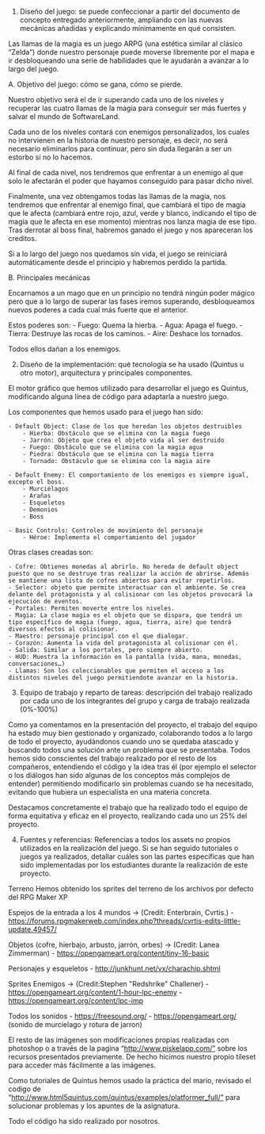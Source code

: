 1. Diseño del juego: se puede confeccionar a partir del documento de concepto
entregado anteriormente, ampliando con las nuevas mecánicas añadidas y
explicando mínimamente en qué consisten.
 
Las llamas de la magia es un juego ARPG (una estética similar al clásico “Zelda”) donde nuestro personaje puede moverse libremente por el mapa e ir desbloqueando una serie de habilidades que le ayudarán a avanzar a lo largo del juego.



A. Objetivo del juego: cómo se gana, cómo se pierde.
 
Nuestro objetivo será el de ir superando cada uno de los niveles y recuperar las cuatro llamas de la magia para conseguir ser más fuertes y salvar el mundo de SoftwareLand.
 
Cada uno de los niveles contará con enemigos personalizados, los cuales no intervienen en la historia de nuestro personaje, es decir, no será necesario eliminarlos para continuar, pero sin duda llegarán a ser un estorbo si no lo hacemos.
 
Al final de cada nivel, nos tendremos que enfrentar a un enemigo al que solo le afectarán el poder que hayamos conseguido para pasar dicho nivel.
 
Finalmente, una vez obtengamos todas las llamas de la magia, nos tendremos que enfrentar al enemigo final, que cambiará el tipo de magia que le afecta (cambiará entre rojo, azul, verde y blanco, indicando el tipo de magia que le afecta en ese momento) mientras nos lanza magia de ese tipo. Tras derrotar al boss final, habremos ganado el juego y nos apareceran los creditos.
 
Si a lo largo del juego nos quedamos sin vida, el juego se reiniciará automáticamente desde el principio y habremos perdido la partida.




B. Principales mecánicas
 
Encarnamos a un mago que en un principio no tendrá ningún poder mágico pero que a lo largo de superar las fases iremos superando, desbloqueamos nuevos poderes a cada cual más fuerte que el anterior.
 
Estos poderes son:
	- Fuego: Quema la hierba.
	- Agua: Apaga el fuego.
	- Tierra: Destruye las rocas de los caminos.
	- Aire: Deshace los tornados.
 
Todos ellos dañan a los enemigos.






2. Diseño de la implementación: qué tecnología se ha usado (Quintus u otro
motor), arquitectura y principales componentes.
 
El motor gráfico que hemos utilizado para desarrollar el juego es Quintus, modificando alguna línea de código para adaptarla a nuestro juego.
 
Los componentes que hemos usado para el juego han sido:
 
	- Default Object: Clase de los que heredan los objetos destruibles
		- Hierba: Obstáculo que se elimina con la magia fuego
		- Jarrón: Objeto que crea el objeto vida al ser destruido
		- Fuego: Obstáculo que se elimina con la magia agua
		- Piedra: Obstáculo que se elimina con la magia tierra
		- Tornado: Obstáculo que se elimina con la magia aire
 
	- Default Enemy: El comportamiento de los enemigos es siempre igual, excepto el boss.
		- Murciélagos
		- Arañas
		- Esqueletos
		- Demonios
		- Boss
 
	- Basic Controls: Controles de movimiento del personaje
		- Héroe: Implementa el comportamiento del jugador


Otras clases creadas son:
 
	- Cofre: Obtienes monedas al abrirlo. No hereda de default object puesto que no se destruye tras realizar la acción de abrirse. Además se mantiene una lista de cofres abiertos para evitar repetirlos.
	- Selector: objeto que permite interactuar con el ambiente. Se crea delante del protagonista y al colisionar con los objetos provocará la ejecución de eventos.
	- Portales: Permiten moverte entre los niveles.
	- Magia: La clase magia es el objeto que se dispara, que tendrá un tipo específico de magia (fuego, agua, tierra, aire) que tendrá diversos efectos al colisionar.
	- Maestro: personaje principal con el que dialogar.
	- Corazón: Aumenta la vida del protagonista al colisionar con él.
	- Salida: Similar a los portales, pero siempre abierto.
	- HUD: Muestra la información en la pantalla (vida, mana, monedas, conversaciones…)
	- Llamas: Son los coleccionables que permiten el acceso a los distintos niveles del juego permitiendote avanzar en la historia.







3. Equipo de trabajo y reparto de tareas: descripción del trabajo realizado
por cada uno de los integrantes del grupo y carga de trabajo realizada
(0%-100%)
 
Como ya comentamos en la presentación del proyecto, el trabajo del equipo ha estado muy bien gestionado y organizado, colaborando todos a lo largo de todo el proyecto, ayudándonos cuando uno se quedaba atascado y buscando todos una solución ante un problema que se presentaba. Todos hemos sido conscientes del trabajo realizado por el resto de los compañeros, entendiendo el código y la idea tras él (por ejemplo el selector o los diálogos han sido algunas de los conceptos más complejos de entender) permitiendo modificarlo sin problemas cuando se ha necesitado, evitando que hubiera un especialista en una materia concreta.
 
Destacamos concretamente el trabajo que ha realizado todo el equipo de forma equitativa y eficaz en el proyecto, realizando cada uno un 25% del proyecto.






4. Fuentes y referencias: Referencias a todos los assets no propios utilizados en
la realización del juego. Si se han seguido tutoriales o juegos ya realizados,
detallar cuáles son las partes específicas que han sido implementadas por
los estudiantes durante la realización de este proyecto.
 
Terreno
Hemos obtenido los sprites del terreno de los archivos por defecto del RPG Maker XP
 
Espejos de la entrada a los 4 mundos -> (Credit: Enterbrain, Cvrtis.)
	- https://forums.rpgmakerweb.com/index.php?threads/cvrtis-edits-little-update.49457/
 
Objetos (cofre, hierbajo, arbusto, jarrón, orbes) -> (Credit: Lanea Zimmerman)
	- https://opengameart.org/content/tiny-16-basic
 
Personajes y esqueletos
	- http://junkhunt.net/vx/charachip.shtml
 
Sprites Enemigos -> (Credit:Stephen "Redshrike" Challener)
	- https://opengameart.org/content/1-hour-lpc-enemy
	- https://opengameart.org/content/lpc-imp
 
Todos los sonidos
	- https://freesound.org/
	- https://opengameart.org/   (sonido de murcielago y rotura de jarron)
 
El resto de las imágenes son modificaciones propias realizadas con photoshop o a través de la pagina “http://www.piskelapp.com/” sobre los recursos presentados previamente. De hecho hicimos nuestro propio tileset para acceder más fácilmente a las imágenes.
 
Como tutoriales de Quintus hemos usado la práctica del mario, revisado el codigo de “http://www.html5quintus.com/quintus/examples/platformer_full/” para solucionar problemas y los apuntes de la asignatura.
 
Todo el código ha sido realizado por nosotros.
